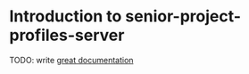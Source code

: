 # Introduction to senior-project-profiles-server

TODO: write [great documentation](http://jacobian.org/writing/what-to-write/)

